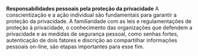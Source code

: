 **Responsabilidades pessoais pela proteção da privacidade**
   A conscientização e a ação individual são fundamentais para garantir a proteção da privacidade. A familiaridade com as leis e regulamentações de proteção à privacidade, o conhecimento das organizações que defendem a privacidade e as medidas de segurança pessoal, como senhas fortes, autenticação de dois fatores e discrição ao compartilhar informações pessoais on-line, são etapas importantes para esse fim.
